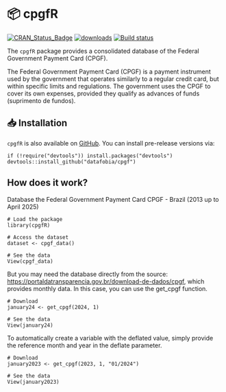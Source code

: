 # 📦 cpgfR

[![CRAN_Status_Badge](https://www.r-pkg.org/badges/version/cpgfR)](https://cran.r-project.org/package=cpgfR)
[![downloads](https://cranlogs.r-pkg.org/badges/grand-total/cpgfR?color=green)](https://r-pkg.org/pkg/cpgfR)
[![Build status](https://ci.appveyor.com/api/projects/status/8sk3mwbo05dstbjh?svg=true)](https://ci.appveyor.com/project/silvadenisson/cpgf)


The `cpgfR` package provides a consolidated database of the Federal Government Payment Card (CPGF).

The Federal Government Payment Card (CPGF) is a payment instrument used by the government that operates similarly to a regular credit card, but within specific limits and regulations. The government uses the CPGF to cover its own expenses, provided they qualify as advances of funds (suprimento de fundos).

## 📥 Installation

`cpgfR` is also available on [GitHub](https://github.com/). You can install pre-release versions via:

``` {.r}
if (!require("devtools")) install.packages("devtools")
devtools::install_github("datafobia/cpgf")
```

## How does it work?

Database the Federal Government Payment Card CPGF - Brazil (2013  up to April 2025)
 
```{.r}
# Load the package
library(cpgfR)

# Access the dataset
dataset <- cpgf_data()

# See the data
View(cpgf_data)
```

But you may need the database directly from the source: https://portaldatransparencia.gov.br/download-de-dados/cpgf,
which provides monthly data. In this case, you can use the get_cpgf function.

```{.r}
# Download
january24 <- get_cpgf(2024, 1)

# See the data
View(january24)
```

To automatically create a variable with the deflated value, simply provide the reference month and year in the deflate parameter.

```{.r}
# Download
january2023 <- get_cpgf(2023, 1, "01/2024")

# See the data
View(january2023)
```

